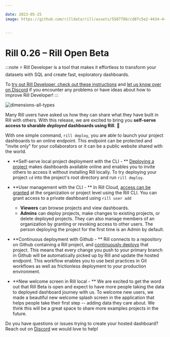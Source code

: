 ```yaml
---

date: 2023-05-25
image: https://github.com/rilldata/rill/assets/5587788/cd87c5e2-4434-44b9-bb5f-5e817cbc035b


---
```



# Rill 0.26 – Rill Open Beta

:::note
⚡ Rill Developer is a tool that makes it effortless to transform your datasets with SQL and create fast, exploratory dashboards.

To [try out Rill Developer, check out these instructions](../../install) and [let us know over on Discord](https://bit.ly/3bbcSl9) if you encounter any problems or have ideas about how to improve Rill Developer!
:::

![dimensions-all-types](https://github.com/rilldata/rill/assets/5587788/9e4631a8-8c6f-4d7a-ae20-6609483fa2b8 "830292891")

Many Rill users have asked us how they can share what they have built in Rill with others. With this release, we are excited to bring you **self-serve access to sharable _deployed_ dashboards using Rill**. :tada: 

With one simple command, `rill deploy`, you are able to launch your project dashboards to an online endpoint. This endpoint can be protected and "invite only" for your collaborators or it can be a public website shared with the world. 

- **Self-serve local project deployment with the CLI - ** [Deploying a project](../../deploy/existing-project) makes dashboards available online and enables you to invite others to access it without installing Rill locally. To try deploying your project `cd` into the project's root directory and run `rill deploy`.

- **User management with the CLI - ** In Rill Cloud, [access can be granted](../../share/user-management) at the organization or project level using the Rill CLI.  You can grant access to a private dashboard using `rill user add`
    - **Viewers** can browse projects and view dashboards.
    - **Admins** can deploy projects, make changes to existing projects, or delete deployed projects. They can also manage members of an organization by granting or revoking access to other users. The person deploying the project for the first time is an Admin by default.

- **Continuous deployment with Github - ** Rill connects to a repository on Github containing a Rill project, and [continuously deploys](../../deploy/existing-project#push-the-project-to-github) that project. This means that every change you push to your primary branch in Github will be automatically picked up by Rill and update the hosted endpoint. This workflow enables you to use best practices in Git workflows as well as frictionless deployment to your production environment.

- **New welcome screen in Rill local - ** We are excited to get the word out that Rill Beta is open and expect to have more people taking the data to deployed dashboard journey with us. To welcome new users, we made a beautiful new welcome splash screen in the application that helps people take their first step -- adding data they care about. We think this will be a great space to share more examples projects in the future.

Do you have questions or issues trying to create your hosted dashboard? Reach out on [Discord](https://bit.ly/3bbcSl9) we would love to help!
